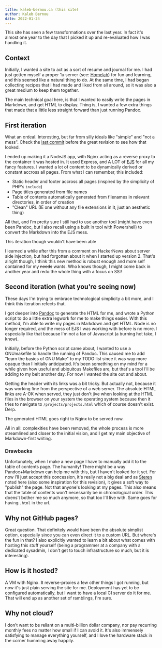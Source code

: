```yaml
---
title: kaleb-bernou.ca (this site)
author: Kaleb Bernou
date: 2022-01-24
---
```


This site has seen a few transformations over the last year. In fact it's almost
one year to the day that I picked it up and re-evaluated how I was handling it.

## Context
Initially, I wanted a site to act as a sort of resume and journal for me. I had 
just gotten myself a proper 1u server (see: [Homelab](homelab.md)) for fun and 
learning, and this seemed like a natural thing to do. At the same time, I had 
began collecting recipes that I had made and liked from all around, so it was 
also a great medium to keep them together.

The main technical goal here, is that I wanted to easily write the pages in 
Markdown, and get HTML to display. Thing is, I wanted a few extra things that
made that a little less straight forward than just running Pandoc.

## First iteration
What an ordeal. Interesting, but far from silly ideals like "simple" and "not a 
mess". Check the [last commit](https://github.com/kbernou/kaleb-bernou.ca/tree/c9d22ed12ae43ddeb0cc41d44ef9b3485fa309ba) before the great revision to see how 
that looked.

I ended up making it a NodeJS app, with Nginx acting as a reverse proxy to the 
container it was hosted in. It used Express, and A LOT of [EJS](https://ejs.co/) 
for all my fancy features. I wanted a lot of content to be dynamically derived 
or constant accross all pages. From what I can remember, this included:
* Static header and footer accross all pages (inspired by the simplicity of 
PHP's `include`)
* Page titles generated from file names
* Table of contents automatically generated from filenames in relevant 
directories, in order of creation
* "Clean" URL (IE one without any file extensions in it, just an aesthetic 
thing)

All that, and I'm pretty sure I still had to use another tool (might have even 
been Pandoc, but I also recall using a built in tool with Powershell) to convert
the Markdown into the EJS mess.

This iteration though wouldn't have been able

I learned a while after this from a comment on HackerNews about server side 
injection, but had forgotten about it when I started up version 2. That's 
alright though, I think this new method is robust enough and more self contained 
for my ~~needs~~ wants. Who knows though, I might come back in another year and 
redo the whole thing with a focus on SSI!

## Second iteration (what you're seeing now)
These days I'm trying to embrace technological simplicity a bit more, and I 
think this iteration refects that. 

I got deeper into [Pandoc](https://pandoc.org/) to generate the HTML for me, and
wrote a Python script to do a little extra legwork for me to make things easier.
With this method, I'm able to write my pages in Markdown and get HTML. 
Node is no longer required, and the mess of EJS I was working with before is no
more. I especially like that because I'm not a fan of Javascript (a burning hot
take, I know).

Initially, before the Python script came about, I wanted to use a GNUmakefile to
handle the running of Pandoc. This caused me to add "learn the basics of GNU 
Make" to my TODO list since it was way more opaque than I initially anticipated.
It's been something on my mind for a while given how useful and ubiquitous 
Makefiles are, but that's a tool I'll be adding to my belt another day. For now
I wanted the site out and about.

Getting the header with its links was a bit tricky. But actually not, because it 
was working fine from the perspective of a web server. The absolute HTML links 
are A-OK when served, they just don't jive when looking at the HTML files in the
browser on your system the operating system because then it tries to navigate to 
`/projects/projects.html` which of course doesn't exist. Derp.

The generated HTML goes right to Nginx to be served now.

All in all: complexities have been removed, the whole process is more 
streamlined and closer to the initial vision, and I get my main objective of
Markdown-first writing.

### Drawbacks
Unfortunately, when I make a new page I have to manually add it to the table of
contents page. The humanity! There might be a way Pandoc+Markdown can help me 
with this, but I haven't looked for it yet. For now I'll just accept this 
concession, it's really not a big deal and as [Steren](https://blog.steren.fr/2020/my-stack-will-outlive-yours/) noted here (also some inspiration for this 
revision), it gives a soft way to "publish" the page. Not that anyone's looking
at my pages.
This also means that the table of contents won't necessarily be in chronological 
order. This doens't bother me so much anymore, so that too I'll live with. Same
goes for having `.html` in the url. 

## Why not GitHub pages?
Great question. That definitely would have been the absolute simplist option, 
especially since you can even direct it to a custom URL. But where's the fun in
that? I also explicitly wanted to learn a bit about what comes with hosting this
stuff yourself (being a programmer at a company with a dedicated sysadmin, I 
don't get to touch infrastructure so much, but it is interesting).

## How is it hosted?
A VM with Nginx. It reverse-proxies a few other things I got running, 
but now it's just plain serving the site for me. Deployment has yet to be 
configured automatically, but I want to have a local CI server do it for me. 
That will end up as another set of ramblings, I'm sure.

## Why not cloud?
I don't want to be reliant on a multi-billion dollar company, nor pay recurring
monthly fees no matter how small if I can avoid it. It's also immensely 
satisfying to manage everything yourself, and I love the hardware stack in the
corner humming away happily.
